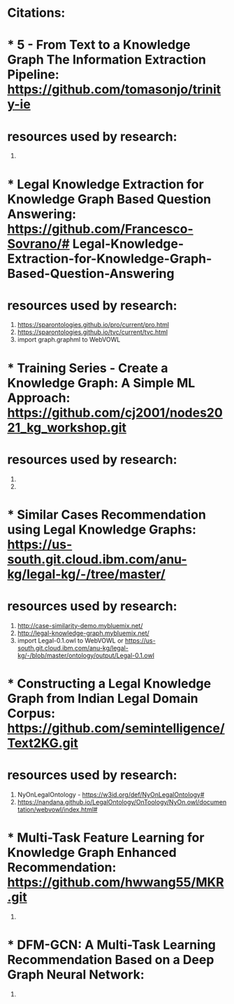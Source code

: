 # **Citations:**
# * 5 - From Text to a Knowledge Graph The Information Extraction Pipeline: https://github.com/tomasonjo/trinity-ie
# resources used by research:
1.  

# * Legal Knowledge Extraction for Knowledge Graph Based Question Answering: https://github.com/Francesco-Sovrano/# Legal-Knowledge-Extraction-for-Knowledge-Graph-Based-Question-Answering
# resources used by research:
1. https://sparontologies.github.io/pro/current/pro.html
2. https://sparontologies.github.io/tvc/current/tvc.html
3. import graph.graphml to WebVOWL

# * Training Series - Create a Knowledge Graph: A Simple ML Approach: https://github.com/cj2001/nodes2021_kg_workshop.git
# resources used by research:
1. 
2. 

# * Similar Cases Recommendation using Legal Knowledge Graphs: https://us-south.git.cloud.ibm.com/anu-kg/legal-kg/-/tree/master/
# resources used by research:
1. http://case-similarity-demo.mybluemix.net/
2. http://legal-knowledge-graph.mybluemix.net/
3. import Legal-0.1.owl to WebVOWL or https://us-south.git.cloud.ibm.com/anu-kg/legal-kg/-/blob/master/ontology/output/Legal-0.1.owl

# * Constructing a Legal Knowledge Graph from Indian Legal Domain Corpus: https://github.com/semintelligence/Text2KG.git
# resources used by research:
1. NyOnLegalOntology - https://w3id.org/def/NyOnLegalOntology#
2. https://nandana.github.io/LegalOntology/OnToology/NyOn.owl/documentation/webvowl/index.html#

# * Multi-Task Feature Learning for Knowledge Graph Enhanced Recommendation: https://github.com/hwwang55/MKR.git    
1. 


# * DFM-GCN: A Multi-Task Learning Recommendation Based on a Deep Graph Neural Network: 
1. 
